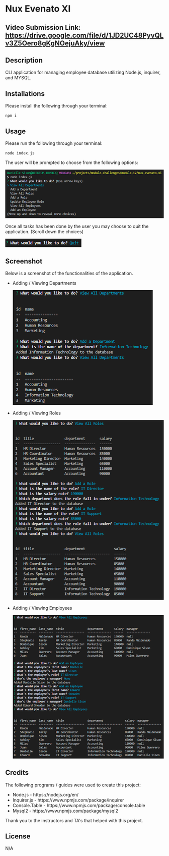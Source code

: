# Nux Evenato XI

## Video Submission Link: https://drive.google.com/file/d/1JD2UC48PyvQLv3Z5Oero8gKgNOejuAky/view

## Description

CLI application for managing employee database utilizing Node.js, inquirer, and MYSQL.

## Installations

Please install the following through your terminal:

```
npm i
```

## Usage

Please run the following through your terminal: 

```
node index.js
```

The user will be prompted to choose from the following options: 

![Employee Tracker Choices](./assets/img/et-choices.png)

Once all tasks has been done by the user you may choose to quit the application. (Scroll down the choices)

![Quit](./assets/img/q.png)


## Screenshot

Below is a screenshot of the functionalities of the application.

<ul>

<li>Adding / Viewing Departments</li>

![Adding Department](./assets/img/d-add.png)

<li>Adding / Viewing Roles</li>

![Adding Roles](./assets/img/r-add.png)

<li>Adding / Viewing Employees</li>

![Adding Employees](./assets/img/e-add.png)

</ul>

## Credits

The following programs / guides were used to create this project:

<ul>
<li>Node.js - https://nodejs.org/en/</li>
<li>Inquirer.js - https://www.npmjs.com/package/inquirer</li>
<li>Console.Table - https://www.npmjs.com/package/console.table</li>
<li>Mysql2 - https://www.npmjs.com/package/mysql2</li>
</ul>

Thank you to the instructors and TA's that helped with this project.

## License

N/A


